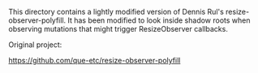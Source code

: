 This directory contains a lightly modified version of Dennis Rul's
resize-observer-polyfill. It has been modified to look inside shadow
roots when observing mutations that might trigger ResizeObserver
callbacks.

Original project:

https://github.com/que-etc/resize-observer-polyfill
